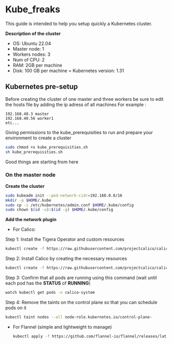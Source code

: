 # Kube_freaks
This guide is intended to help you setup quickly a Kubernetes cluster.

**Description of the cluster**
- OS: Ubuntu 22.04
-  Master node: 1
-  Workers nodes: 3
- Num of CPU: 2
- RAM: 2GB per machine
- Disk: 100 GB per machine
= Kubernetes version: 1.31

## Kubernetes pre-setup
Before creating the cluster of one master and three workers be sure to edit the hosts file by adding the ip adress of all machines
For example :
```text
192.168.40.3 master
192.168.40.56 worker1
etc...
```

Giving permissions to the kube_prerequisities to run and prepare your environment to create a cluster
```bash
sudo chmod +x kube_prerequisities.sh
sh kube_prerequisities.sh
```
Good things are starting from here

### On the master node
**Create the cluster**
```bash
sudo kubeadm init --pod-network-cidr=192.168.0.0/16
mkdir -p $HOME/.kube
sudo cp -i /etc/kubernetes/admin.conf $HOME/.kube/config
sudo chown $(id -u):$(id -g) $HOME/.kube/config
```

**Add the network plugin**
- For Calico:

Step 1: Install the Tigera Operator and custom resources
```bash
kubectl create -f https://raw.githubusercontent.com/projectcalico/calico/v3.29.2/manifests/tigera-operator.yaml
```

Step 2: Install Calico by creating the necessary resources
```bash
kubectl create -f https://raw.githubusercontent.com/projectcalico/calico/v3.29.2/manifests/custom-resources.yaml```
```

Step 3: Confirm that all pods are running using this command (wait until each pod has the **STATUS** of **RUNNING**)
```bash
watch kubectl get pods -n calico-system
```

Step 4: Remove the taints on the control plane so that you can schedule pods on it
```bash
kubectl taint nodes --all node-role.kubernetes.io/control-plane-
```


- For Flannel (simple and lightweight to manage)

  ```bash
  kubectl apply -f https://github.com/flannel-io/flannel/releases/latest/download/kube-flannel.yml
  ```
